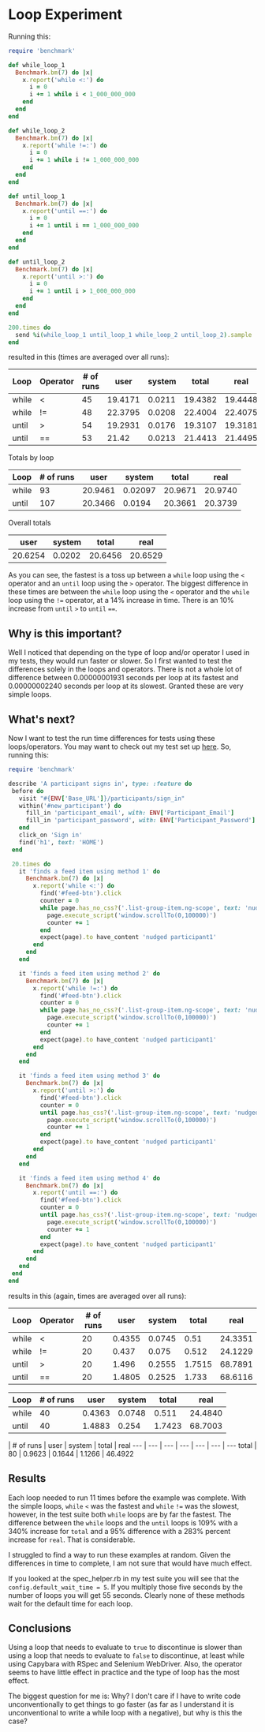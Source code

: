 # Loop Experiment

Running this:

```ruby
require 'benchmark'

def while_loop_1
  Benchmark.bm(7) do |x|
    x.report('while <:') do
      i = 0
      i += 1 while i < 1_000_000_000
    end
  end
end

def while_loop_2
  Benchmark.bm(7) do |x|
    x.report('while !=:') do
      i = 0
      i += 1 while i != 1_000_000_000
    end
  end
end

def until_loop_1
  Benchmark.bm(7) do |x|
    x.report('until ==:') do
      i = 0
      i += 1 until i == 1_000_000_000
    end
  end
end

def until_loop_2
  Benchmark.bm(7) do |x|
    x.report('until >:') do
      i = 0
      i += 1 until i > 1_000_000_000
    end
  end
end

200.times do
  send %i(while_loop_1 until_loop_1 while_loop_2 until_loop_2).sample
end
```

resulted in this (times are averaged over all runs):

Loop | Operator | # of runs | user | system | total | real
--- | --- | --- | --- | --- | --- | ---
while | < | 45 | 19.4171 | 0.0211 | 19.4382 | 19.4448
while | != | 48 | 22.3795 | 0.0208 | 22.4004 | 22.4075
until | > | 54 | 19.2931 | 0.0176  | 19.3107 | 19.3181
until | == | 53 | 21.42 | 0.0213 | 21.4413 | 21.4495

Totals by loop

Loop | # of runs | user | system | total | real
--- | --- | --- | --- | --- | ---
while | 93 | 20.9461 | 0.02097 | 20.9671 | 20.9740
until | 107 | 20.3466 | 0.0194 | 20.3661 | 20.3739

Overall totals

user | system | total | real
--- | --- | --- | ---
20.6254 | 0.0202 | 20.6456 | 20.6529

As you can see, the fastest is a toss up between a `while` loop using the `<`
operator and an `until` loop using the `>` operator. The biggest difference
in these times are between the `while` loop using the `<` operator and the
`while` loop using the `!=` operator, at a 14% increase in time. There is
an 10% increase from `until` `>` to `until` `==`.

## Why is this important?

Well I noticed that depending on the type of loop and/or operator I used in my
tests, they would run faster or slower. So I first wanted to test the
differences solely in the loops and operators. There is not a whole lot of
difference between 0.00000001931 seconds per loop at its fastest and 
0.00000002240 seconds per loop at its slowest. Granted these are very simple
loops.

## What's next?

Now I want to test the run time differences for tests using these
loops/operators. You may want to check out my test set up 
[here](https://github.com/cbrenner04/tfd_core_features/blob/master/spec/spec_helper.rb).
So, running this:

 ```ruby
require 'benchmark'

describe 'A participant signs in', type: :feature do
  before do
    visit "#{ENV['Base_URL']}/participants/sign_in"
    within('#new_participant') do
      fill_in 'participant_email', with: ENV['Participant_Email']
      fill_in 'participant_password', with: ENV['Participant_Password']
    end
    click_on 'Sign in'
    find('h1', text: 'HOME')
  end

  20.times do
    it 'finds a feed item using method 1' do
      Benchmark.bm(7) do |x|
        x.report('while <:') do
          find('#feed-btn').click
          counter = 0
          while page.has_no_css?('.list-group-item.ng-scope', text: 'nudged participant1') && counter < 15
            page.execute_script('window.scrollTo(0,100000)')
            counter += 1
          end
          expect(page).to have_content 'nudged participant1'
        end
      end
    end

    it 'finds a feed item using method 2' do
      Benchmark.bm(7) do |x|
        x.report('while !=:') do
          find('#feed-btn').click
          counter = 0
          while page.has_no_css?('.list-group-item.ng-scope', text: 'nudged participant1') && counter != 15
            page.execute_script('window.scrollTo(0,100000)')
            counter += 1
          end
          expect(page).to have_content 'nudged participant1'
        end
      end
    end

    it 'finds a feed item using method 3' do
      Benchmark.bm(7) do |x|
        x.report('until >:') do
          find('#feed-btn').click
          counter = 0
          until page.has_css?('.list-group-item.ng-scope', text: 'nudged participant1') || counter > 15
            page.execute_script('window.scrollTo(0,100000)')
            counter += 1
          end
          expect(page).to have_content 'nudged participant1'
        end
      end
    end

    it 'finds a feed item using method 4' do
      Benchmark.bm(7) do |x|
        x.report('until ==:') do
          find('#feed-btn').click
          counter = 0
          until page.has_css?('.list-group-item.ng-scope', text: 'nudged participant1') || counter == 15
            page.execute_script('window.scrollTo(0,100000)')
            counter += 1
          end
          expect(page).to have_content 'nudged participant1'
        end
      end
    end
  end
end
```
results in this (again, times are averaged over all runs):

Loop | Operator | # of runs | user | system | total | real
--- | --- | --- | --- | --- | --- | ---
while | < | 20 | 0.4355 | 0.0745 | 0.51 | 24.3351
while | != | 20 | 0.437 | 0.075 | 0.512 | 24.1229
until | > | 20 | 1.496 | 0.2555 | 1.7515 | 68.7891
until | == | 20 | 1.4805 | 0.2525 | 1.733 | 68.6116

Loop | # of runs | user | system | total | real
--- | --- | --- | --- | --- | ---
while | 40 | 0.4363 | 0.0748 | 0.511 | 24.4840
until | 40 | 1.4883 | 0.254 | 1.7423 | 68.7003

 | # of runs | user | system | total | real
--- | --- | --- | --- | --- | --- | ---
total | 80 | 0.9623 | 0.1644 | 1.1266 | 46.4922

## Results

Each loop needed to run 11 times before the example was complete. With the
simple loops, `while` `<` was the fastest and `while` `!=` was the slowest,
however, in the test suite both `while` loops are by far the fastest. The
difference between the `while` loops and the `until` loops is 109% with a 340%
increase for `total` and a 95% difference with a 283% percent increase for
`real`. That is considerable. 

I struggled to find a way to run these examples at random. Given the
differences in time to complete, I am not sure that would have much effect.

If you looked at the spec_helper.rb in my test suite you will see that the
`config.default_wait_time = 5`. If you multiply those five seconds by the
number of loops you will get 55 seconds. Clearly none of these methods wait for
the default time for each loop. 

## Conclusions

Using a loop that needs to evaluate to `true` to discontinue is slower than
using a loop that needs to evaluate to `false` to discontinue, at least while
using Capybara with RSpec and Selenium WebDriver. Also, the operator seems to
have little effect in practice and the type of loop has the most effect.

The biggest question for me is: Why? I don't care if I have to write code
unconventionally to get things to go faster (as far as I understand it is
unconventional to write a while loop with a negative), but why is this the case?

